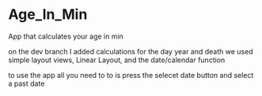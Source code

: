 # Age_In_Min
App that calculates your age in min

on the dev branch I added calculations for the day year and death
we used simple layout views, Linear Layout, and the date/calendar function 

to use the app all you need to to is press the selecet date button and select a past date 

